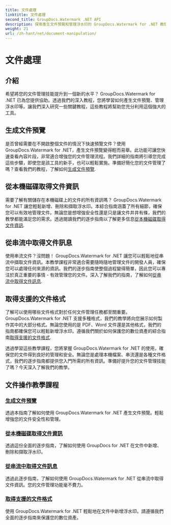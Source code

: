```yaml
---
title: 文件處理
linktitle: 文件處理
second_title: GroupDocs.Watermark .NET API
description: 探索產生文件預覽和管理浮水印的 GroupDocs.Watermark for .NET 教學。加強文件安全和管理。
weight: 21
url: /zh-hant/net/document-manipulation/
---
```


# 文件處理

## 介紹

希望將您的文件管理技能提升到一個新的水平？ GroupDocs.Watermark for .NET 已為您提供協助。透過我們的深入教程，您將學習如何產生文件預覽、管理浮水印等。讓我們深入研究一些關鍵教程，這些教程將幫助您充分利用這個強大的工具。


## 生成文件預覽
是否曾經需要在不開啟整個文件的情況下快速預覽文件？使用 GroupDocs.Watermark for .NET，產生文件預覽變得輕而易舉。此功能可讓您快速查看內容片段，非常適合增強您的文件管理流程。我們詳細的指南將引導您完成這些步驟，即使您是該工具的新手，也可以輕鬆實施。準備好簡化您的文件管理了嗎？查看我們的教程，了解如何[生成文件預覽](./generate-document-preview/).

## 從本機磁碟取得文件資訊
需要了解有關儲存在本機磁碟上的文件的所有資訊嗎？ GroupDocs.Watermark for .NET 讓您輕鬆新增、刪除和擷取浮水印。本綜合指南涵蓋了所有細節，確保您可以有效地管理文件。無論您是想增強安全性還是只是讓文件井井有條，我們的教學都能滿足您的需求。透過閱讀我們的逐步指南以了解更多信息[從本機磁碟取得文件資訊](./get-document-info-local-disk/).

## 從串流中取得文件訊息
使用串流文件？沒問題！ GroupDocs.Watermark for .NET 讓您可以輕鬆地從串流中擷取文件資訊。本教學課程非常適合需要隨時隨地管理文件的開發人員，確保您可以處理任何來源的資訊。我們的逐步指南使整個過程變得簡單，因此您可以專注於真正重要的事情 - 有效管理您的文件。深入了解我們的指南，了解如何[從串流中取得文件訊息](./get-document-info-stream/).

## 取得支援的文件格式
了解可以使用哪些文件格式對於任何文件管理任務都至關重要。 GroupDocs.Watermark for .NET 支援多種格式，我們的教學將向您展示如何製作其中的大部分格式。無論您使用的是 PDF、Word 文件還是其他格式，我們的指南都確保您可以輕鬆新增浮水印。遵循我們關於如何保護您的數位資產的綜合指南[取得支援的文件格式](./get-supported-file-formats/).

透過學習這些教學課程，您將掌握 GroupDocs.Watermark for .NET 的使用，確保您的文件得到良好的管理和安全。無論您是處理本機檔案、串流還是各種文件格式，我們的逐步指南都提供您入門所需的所有資訊。準備好提升您的文件管理技能了嗎？今天深入了解我們的教學。
## 文件操作教學課程
### [生成文件預覽](./generate-document-preview/)
透過本指南了解如何使用 GroupDocs.Watermark for .NET 產生文件預覽。輕鬆增強您的文件安全性和管理。
### [從本機磁碟取得文件資訊](./get-document-info-local-disk/)
透過這份全面的逐步指南，了解如何使用 GroupDocs for .NET 在文件中新增、刪除和擷取浮水印。
### [從串流中取得文件訊息](./get-document-info-stream/)
透過此逐步指南，了解如何使用 GroupDocs.Watermark for .NET 從串流中取得文件資訊。您的文件管理功能毫不費力。
### [取得支援的文件格式](./get-supported-file-formats/)
使用 GroupDocs.Watermark for .NET 輕鬆地在文件中新增浮水印。請遵循我們全面的逐步指南來保護您的數位資產。